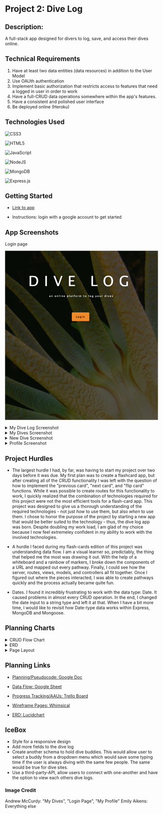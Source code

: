 # Project 2: Dive Log

## Description:
A full-stack app designed for divers to log, save, and access their dives online. 

## Technical Requirements
1. Have at least two data entities (data resources) in addition to the User Model
2. Use OAUth authentication
3. Implement basic authorization that restricts access to features that need a logged in user in order to work
4. Have a full-CRUD data operations somewhere within the app's features.
5. Have a consistent and polished user interface
6. Be deployed online (Heroku)

## Technologies Used
![CSS3](https://img.shields.io/badge/css3-%231572B6.svg?style=for-the-badge&logo=css3&logoColor=white) 

![HTML5](https://img.shields.io/badge/html5-%23E34F26.svg?style=for-the-badge&logo=html5&logoColor=white) 

![JavaScript](https://img.shields.io/badge/javascript-%23323330.svg?style=for-the-badge&logo=javascript&logoColor=%23F7DF1E) 

![NodeJS](https://img.shields.io/badge/node.js-6DA55F?style=for-the-badge&logo=node.js&logoColor=white) 

![MongoDB](https://img.shields.io/badge/MongoDB-%234ea94b.svg?style=for-the-badge&logo=mongodb&logoColor=white) 

![Express.js](https://img.shields.io/badge/express.js-%23404d59.svg?style=for-the-badge&logo=express&logoColor=%2361DAFB)

## Getting Started

* [Link to app](https://enigmatic-basin-31771.herokuapp.com/)

* Instructions: login with a google account to get started

## App Screenshots

Login page

![Login](public/images/login.png)

<details>
<summary> My Dive Log Screenshot</summary>
<img src="public/images/log.png">
</details>

<details>
<summary> My Dives Screenshot</summary>
<img src="public/images/diveno.png">
</details>

<details>
<summary> New Dive Screenshot</summary>
<img src="public/images/newdive.png">
</details>

<details>
<summary> Profile Screenshot</summary>
<img src="public/images/profile.png">
</details>

## Project Hurdles
* The largest hurdle I had, by far, was having to start my project over two days before it was due. My first plan was to create a flashcard app, but after creating all of the CRUD functionality I was left with the question of how to implement the "previous card", "next card", and "flip card" functions. While it was possible to create routes for this functionality to work, I quickly realized that the combination of technologies required for this project were not the most efficient tools for a flash-card app. This project was designed to give us a thorough understanding of the required technologies - not just _how_ to use them, but also _when_ to use them. I chose to honor the purpose of the project by starting a new app that would be better suited to the technology - thus, the dive log app was born. Despite doubling my work load, I am glad of my choice because I now feel extremeley confident in my ability to work with the involved technologies. 

* A hurdle I faced during my flash-cards edition of this project was understanding data flow. I am a visual learner so, predictably, the thing that helped me the most was drawing it out. With the help of a whiteboard and a rainbow of markers, I broke down the components of a URL and mapped out every pathway. Finally, I could see how the server, routes, views, models, and controllers all fit together. Once I figured out where the pieces interacted, I was able to create pathways quickly and the process actually became quite fun. 

* Dates. I found it incredibly frustrating to work with the data type: Date. It caused problems in almost every CRUD operation. In the end, I changed the date input to a string type and left it at that. When I have a bit more time, I would like to revisit how Date-type data works within Express, MongoDB and Mongoose. 

## Planning Charts

<details>
<summary> CRUD Flow Chart</summary>
<img src="https://i.imgur.com/ZHvfQMd.png">
</details>

<details>
<summary> ERD </summary>
<img src="https://i.imgur.com/T7kCMwF.png">
</details>

<details>
<summary> Page Layout </summary>
<img src="https://i.imgur.com/KQktnwj.png">
</details>

## Planning Links

* [Planning/Pseudocode: Google Doc](https://docs.google.com/document/d/1AZvyxvdnltxkjQmsthisayq21--fnwLX5ruJO0g98dk/edit?usp=sharing)

* [Data Flow: Google Sheet](https://docs.google.com/spreadsheets/d/1FWgW4MXwyAINuuvfisloNnvXlRBv9NIRCU9RaLkd3xs/edit?usp=sharing)

* [Progress Tracking/AAUs: Trello Board](https://trello.com/b/EORctDLm/dive-log)

* [Wireframe Pages: Whimsical](https://whimsical.com/project-2-flash-cards-V4m9vgEdUeR6wBrFP1uoEr)

* [ERD: Lucidchart](https://lucid.app/lucidchart/c21ddceb-c136-4b10-885b-a41790babade/edit?page=0_0&invitationId=inv_95a520de-bfd8-4610-a430-0cdf9dd83f26#)

## IceBox

* Style for a responsive design
* Add more fields to the dive log
* Create another schema to hold dive buddies. This would allow user to select a buddy from a dropdown menu which would save some typing time if the user is always diving with the same few people. The same would be true for dive sites.
* Use a third-party-API, allow users to connect with one-another and have the option to view each others dive logs. 

### Image Credit

Andrew McCurdy: "My Dives", "Login Page", "My Profile"
Emily Aikens: Everything else

